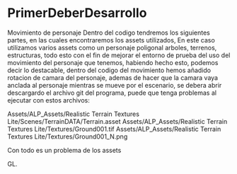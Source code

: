 # PrimerDeberDesarrollo
Movimiento de personaje
Dentro del codigo tendremos los siguientes partes, en las cuales encontraremos los assets utilizados,
En este caso utilizamos varios assets como un personaje poligonal
arboles, terrenos, estructuras, todo esto con el fin de mejorar el entorno de prueba
del uso del movimiento del personaje que tenemos, habiendo hecho esto, podemos decir lo destacable,
dentro del codigo del movimiento hemos añadido rotacion de camara del personaje, ademas de hacer que 
la camara vaya anclada al personaje mientras se mueve por el escenario, se debera abrir descargardo el archivo 
git del programa, puede que tenga problemas al ejecutar con estos archivos:

Assets/ALP_Assets/Realistic Terrain Textures Lite/Scenes/TerrainDATA/Terrain.asset
Assets/ALP_Assets/Realistic Terrain Textures Lite/Textures/Ground001.tif
Assets/ALP_Assets/Realistic Terrain Textures Lite/Textures/Ground001_N.png

Con todo es un problema de los assets 

GL.
